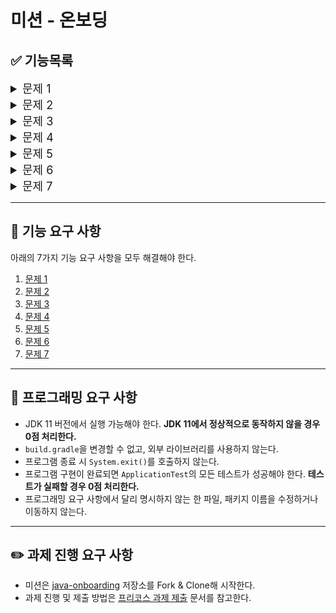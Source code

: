 # 미션 - 온보딩

## ✅ 기능목록

<details>
<summary style="font-size: large">문제 1</summary>
<div markdown="1">

- 인자값에 대한 유효성검사 기능
- 숫자의 각 자릿수의 합과 곱을 비교하는 기능
- 두개의 숫자의 크기를 비교하는 기능

</div>
</details>

<details>
<summary style="font-size: large">문제 2</summary>
<div markdown="1">



</div>
</details>
<details>

<summary style="font-size: large">문제 3</summary>
<div markdown="1">


</div>
</details>
<details>

<summary style="font-size: large">문제 4</summary>
<div markdown="1">


</div>
</details>
<details>

<summary style="font-size: large">문제 5</summary>
<div markdown="1">


</div>
</details>
<details>

<summary style="font-size: large">문제 6</summary>
<div markdown="1">


</div>
</details>
<details>

<summary style="font-size: large">문제 7</summary>
<div markdown="1">

- 현재 친구 목록 만들기
- 친구와 할께 알고있는 사용자 목록 만들기
- 각각 사용자에게 점수가 부여된 Map 만들기
- scoreMap 정렬하기
- 정렬된 scoreMap 을 통해 추천목록 만들기
    

</div>
</details>

---

## 🚀 기능 요구 사항
아래의 7가지 기능 요구 사항을 모두 해결해야 한다.

1. [문제 1](./docs/PROBLEM1.md)
2. [문제 2](./docs/PROBLEM2.md)
3. [문제 3](./docs/PROBLEM3.md)
4. [문제 4](./docs/PROBLEM4.md)
5. [문제 5](./docs/PROBLEM5.md)
6. [문제 6](./docs/PROBLEM6.md)
7. [문제 7](./docs/PROBLEM7.md)

---

## 🎯 프로그래밍 요구 사항

- JDK 11 버전에서 실행 가능해야 한다. **JDK 11에서 정상적으로 동작하지 않을 경우 0점 처리한다.**
- `build.gradle`을 변경할 수 없고, 외부 라이브러리를 사용하지 않는다.
- 프로그램 종료 시 `System.exit()`를 호출하지 않는다.
- 프로그램 구현이 완료되면 `ApplicationTest`의 모든 테스트가 성공해야 한다. **테스트가 실패할 경우 0점 처리한다.**
- 프로그래밍 요구 사항에서 달리 명시하지 않는 한 파일, 패키지 이름을 수정하거나 이동하지 않는다.

---

## ✏️ 과제 진행 요구 사항

- 미션은 [java-onboarding](https://github.com/woowacourse-precourse/java-onboarding) 저장소를 Fork & Clone해 시작한다.
- 과제 진행 및 제출 방법은 [프리코스 과제 제출](https://github.com/woowacourse/woowacourse-docs/tree/master/precourse) 문서를 참고한다.
